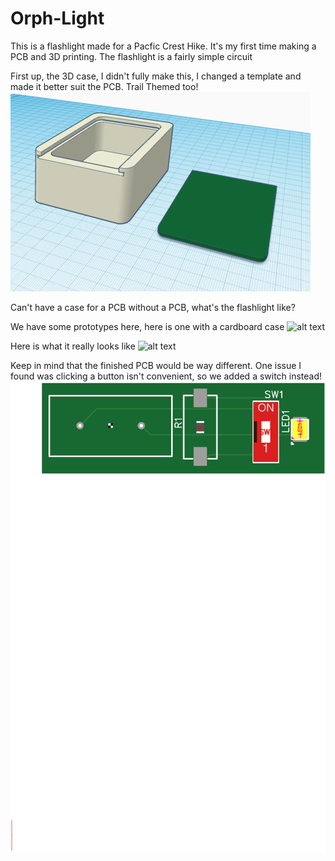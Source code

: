 # Orph-Light
This is a flashlight made for a Pacfic Crest Hike. It's my first time making a PCB and 3D printing. The flashlight is a fairly simple circuit

First up, the 3D case, I didn't fully make this, I changed a template and made it better suit the PCB. Trail Themed too! 
![alt text](pictures/image.png)

Can't have a case for a PCB without a PCB, what's the flashlight like?

We have some prototypes here, here is one with a cardboard case
![alt text](pictures/prototype.png)

Here is what it really looks like 
![alt text](pictures/no-case.png)

Keep in mind that the finished PCB would be way different.
One issue I found was clicking a button isn't convenient, so we added a switch instead!
![alt text](pictures/c9b3c983db084aea854135f2e58ac9ee_T.png)

